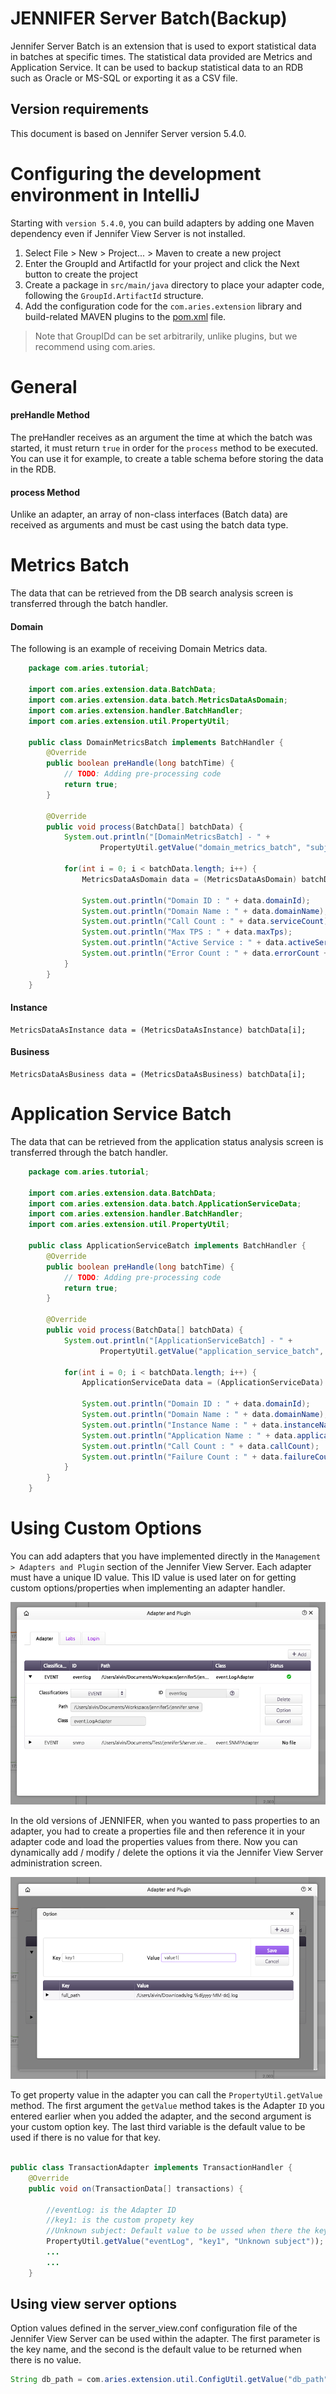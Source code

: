 # JENNIFER Server Batch(Backup)

Jennifer Server Batch is an extension that is used to export statistical data in batches at specific times. The statistical data provided are Metrics and Application Service. It can be used to backup statistical data to an RDB such as Oracle or MS-SQL or exporting it as a CSV file.

## Version requirements

This document is based on Jennifer Server version 5.4.0.


# Configuring the development environment in IntelliJ

Starting with `version 5.4.0`, you can build adapters by adding one Maven dependency even if Jennifer View Server is not installed.

1. Select File > New > Project... > Maven to create a new project
2. Enter the GroupId and ArtifactId for your project and click the Next button to create the project
3. Create a package in `src/main/java` directory to place your adapter code, following the `GroupId.ArtifactId` structure.
4. Add the configuration code for the `com.aries.extension` library and build-related MAVEN plugins to the [pom.xml](https://github.com/jennifersoft/jennifer-view-batch-tutorial/blob/master/pom.xml) file.
> Note that GroupIDd can be set arbitrarily, unlike plugins, but we recommend using com.aries.


# General

#### preHandle Method

The preHandler receives as an argument the time at which the batch was started, it must return `true` in order for the `process` method to be executed. You can use it for example, to create a table schema before storing the data in the RDB.

#### process Method

Unlike an adapter, an array of non-class interfaces (Batch data) are received as arguments and must be cast using the batch data type.

# Metrics Batch

The data that can be retrieved from the DB search analysis screen is transferred through the batch handler.


#### Domain

The following is an example of receiving Domain Metrics data.

```java
    package com.aries.tutorial;

    import com.aries.extension.data.BatchData;
    import com.aries.extension.data.batch.MetricsDataAsDomain;
    import com.aries.extension.handler.BatchHandler;
    import com.aries.extension.util.PropertyUtil;

    public class DomainMetricsBatch implements BatchHandler {
        @Override
        public boolean preHandle(long batchTime) {
            // TODO: Adding pre-processing code
            return true;
        }

        @Override
        public void process(BatchData[] batchData) {
            System.out.println("[DomainMetricsBatch] - " +
                    PropertyUtil.getValue("domain_metrics_batch", "subject", "Unknown subject"));

            for(int i = 0; i < batchData.length; i++) {
                MetricsDataAsDomain data = (MetricsDataAsDomain) batchData[i];

                System.out.println("Domain ID : " + data.domainId);
                System.out.println("Domain Name : " + data.domainName);
                System.out.println("Call Count : " + data.serviceCount);
                System.out.println("Max TPS : " + data.maxTps);
                System.out.println("Active Service : " + data.activeService);
                System.out.println("Error Count : " + data.errorCount + "\n");
            }
        }
    }
```

#### Instance
    MetricsDataAsInstance data = (MetricsDataAsInstance) batchData[i];
    
#### Business
    MetricsDataAsBusiness data = (MetricsDataAsBusiness) batchData[i];

# Application Service Batch

The data that can be retrieved from the application status analysis screen is transferred through the batch handler. 

```java
    package com.aries.tutorial;

    import com.aries.extension.data.BatchData;
    import com.aries.extension.data.batch.ApplicationServiceData;
    import com.aries.extension.handler.BatchHandler;
    import com.aries.extension.util.PropertyUtil;

    public class ApplicationServiceBatch implements BatchHandler {
        @Override
        public boolean preHandle(long batchTime) {
            // TODO: Adding pre-processing code
            return true;
        }

        @Override
        public void process(BatchData[] batchData) {
            System.out.println("[ApplicationServiceBatch] - " +
                    PropertyUtil.getValue("application_service_batch", "subject", "Unknown subject"));

            for(int i = 0; i < batchData.length; i++) {
                ApplicationServiceData data = (ApplicationServiceData) batchData[i];

                System.out.println("Domain ID : " + data.domainId);
                System.out.println("Domain Name : " + data.domainName);
                System.out.println("Instance Name : " + data.instanceName);
                System.out.println("Application Name : " + data.applicationName);
                System.out.println("Call Count : " + data.callCount);
                System.out.println("Failure Count : " + data.failureCount + "\n");
            }
        }
    }
```


# Using Custom Options

You can add adapters that you have implemented directly in the `Management > Adapters and Plugin` section of the Jennifer View Server. Each adapter must have a unique ID value. This ID value is used later on for getting custom options/properties when implementing an adapter handler.

![Image](./assets/img/en/adapter/custom_options1.png)

In the old versions of JENNIFER, when you wanted to pass properties to an adapter, you had to create a properties file and then reference it in your adapter code and load the properties values from there. Now you can dynamically add / modify / delete the options it via the Jennifer View Server administration screen. 

![Image](./assets/img/en/adapter/custom_options2.png)

To get property value in the adapter you can call the `PropertyUtil.getValue` method. The first argument the `getValue` method takes is the Adapter `ID` you entered earlier when you added the adapter, and the second argument is your custom option key. The last third variable is the default value to be used if there is no value for that key.

```java

public class TransactionAdapter implements TransactionHandler {
    @Override
    public void on(TransactionData[] transactions) {

        //eventLog: is the Adapter ID
        //key1: is the custom propety key
        //Unknown subject: Default value to be ussed when there the key has no value
        PropertyUtil.getValue("eventLog", "key1", "Unknown subject"));
        ...
        ...
    }
```

## Using view server options

Option values ​​defined in the server_view.conf configuration file of the Jennifer View Server can be used within the adapter. The first parameter is the key name, and the second is the default value to be returned when there is no value.



```java
String db_path = com.aries.extension.util.ConfigUtil.getValue("db_path", "../db_view");
```